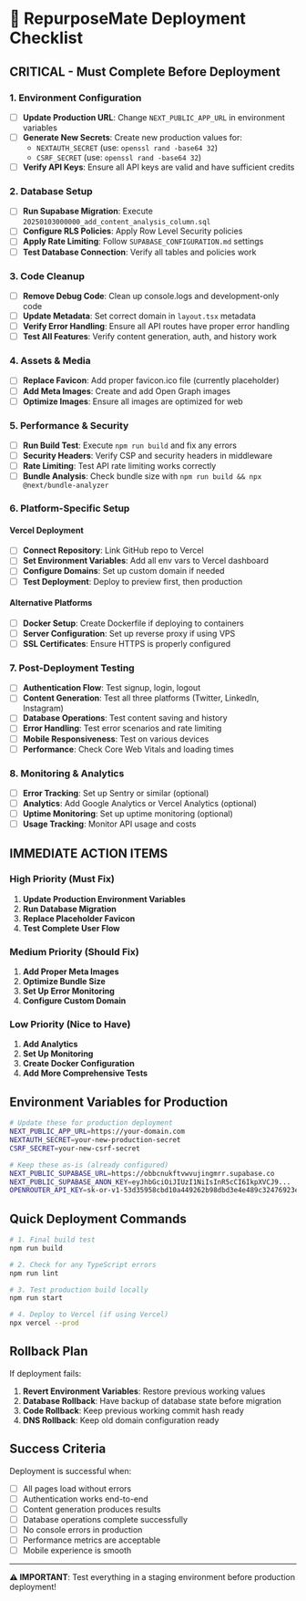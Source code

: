 # 🚀 RepurposeMate Deployment Checklist

## **CRITICAL - Must Complete Before Deployment**

### **1. Environment Configuration**
- [ ] **Update Production URL**: Change `NEXT_PUBLIC_APP_URL` in environment variables
- [ ] **Generate New Secrets**: Create new production values for:
  - `NEXTAUTH_SECRET` (use: `openssl rand -base64 32`)
  - `CSRF_SECRET` (use: `openssl rand -base64 32`)
- [ ] **Verify API Keys**: Ensure all API keys are valid and have sufficient credits

### **2. Database Setup**
- [ ] **Run Supabase Migration**: Execute `20250103000000_add_content_analysis_column.sql`
- [ ] **Configure RLS Policies**: Apply Row Level Security policies
- [ ] **Apply Rate Limiting**: Follow `SUPABASE_CONFIGURATION.md` settings
- [ ] **Test Database Connection**: Verify all tables and policies work

### **3. Code Cleanup**
- [ ] **Remove Debug Code**: Clean up console.logs and development-only code
- [ ] **Update Metadata**: Set correct domain in `layout.tsx` metadata
- [ ] **Verify Error Handling**: Ensure all API routes have proper error handling
- [ ] **Test All Features**: Verify content generation, auth, and history work

### **4. Assets & Media**
- [ ] **Replace Favicon**: Add proper favicon.ico file (currently placeholder)
- [ ] **Add Meta Images**: Create and add Open Graph images
- [ ] **Optimize Images**: Ensure all images are optimized for web

### **5. Performance & Security**
- [ ] **Run Build Test**: Execute `npm run build` and fix any errors
- [ ] **Security Headers**: Verify CSP and security headers in middleware
- [ ] **Rate Limiting**: Test API rate limiting works correctly
- [ ] **Bundle Analysis**: Check bundle size with `npm run build && npx @next/bundle-analyzer`

### **6. Platform-Specific Setup**

#### **Vercel Deployment**
- [ ] **Connect Repository**: Link GitHub repo to Vercel
- [ ] **Set Environment Variables**: Add all env vars to Vercel dashboard
- [ ] **Configure Domains**: Set up custom domain if needed
- [ ] **Test Deployment**: Deploy to preview first, then production

#### **Alternative Platforms**
- [ ] **Docker Setup**: Create Dockerfile if deploying to containers
- [ ] **Server Configuration**: Set up reverse proxy if using VPS
- [ ] **SSL Certificates**: Ensure HTTPS is properly configured

### **7. Post-Deployment Testing**
- [ ] **Authentication Flow**: Test signup, login, logout
- [ ] **Content Generation**: Test all three platforms (Twitter, LinkedIn, Instagram)
- [ ] **Database Operations**: Test content saving and history
- [ ] **Error Handling**: Test error scenarios and rate limiting
- [ ] **Mobile Responsiveness**: Test on various devices
- [ ] **Performance**: Check Core Web Vitals and loading times

### **8. Monitoring & Analytics**
- [ ] **Error Tracking**: Set up Sentry or similar (optional)
- [ ] **Analytics**: Add Google Analytics or Vercel Analytics (optional)
- [ ] **Uptime Monitoring**: Set up uptime monitoring (optional)
- [ ] **Usage Tracking**: Monitor API usage and costs

## **IMMEDIATE ACTION ITEMS**

### **High Priority (Must Fix)**
1. **Update Production Environment Variables**
2. **Run Database Migration**
3. **Replace Placeholder Favicon**
4. **Test Complete User Flow**

### **Medium Priority (Should Fix)**
1. **Add Proper Meta Images**
2. **Optimize Bundle Size**
3. **Set Up Error Monitoring**
4. **Configure Custom Domain**

### **Low Priority (Nice to Have)**
1. **Add Analytics**
2. **Set Up Monitoring**
3. **Create Docker Configuration**
4. **Add More Comprehensive Tests**

## **Environment Variables for Production**

```bash
# Update these for production deployment
NEXT_PUBLIC_APP_URL=https://your-domain.com
NEXTAUTH_SECRET=your-new-production-secret
CSRF_SECRET=your-new-csrf-secret

# Keep these as-is (already configured)
NEXT_PUBLIC_SUPABASE_URL=https://obbcnukftvwvujingmrr.supabase.co
NEXT_PUBLIC_SUPABASE_ANON_KEY=eyJhbGciOiJIUzI1NiIsInR5cCI6IkpXVCJ9...
OPENROUTER_API_KEY=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
```

## **Quick Deployment Commands**

```bash
# 1. Final build test
npm run build

# 2. Check for any TypeScript errors
npm run lint

# 3. Test production build locally
npm run start

# 4. Deploy to Vercel (if using Vercel)
npx vercel --prod
```

## **Rollback Plan**

If deployment fails:
1. **Revert Environment Variables**: Restore previous working values
2. **Database Rollback**: Have backup of database state before migration
3. **Code Rollback**: Keep previous working commit hash ready
4. **DNS Rollback**: Keep old domain configuration ready

## **Success Criteria**

Deployment is successful when:
- [ ] All pages load without errors
- [ ] Authentication works end-to-end
- [ ] Content generation produces results
- [ ] Database operations complete successfully
- [ ] No console errors in production
- [ ] Performance metrics are acceptable
- [ ] Mobile experience is smooth

---

**⚠️ IMPORTANT**: Test everything in a staging environment before production deployment!
